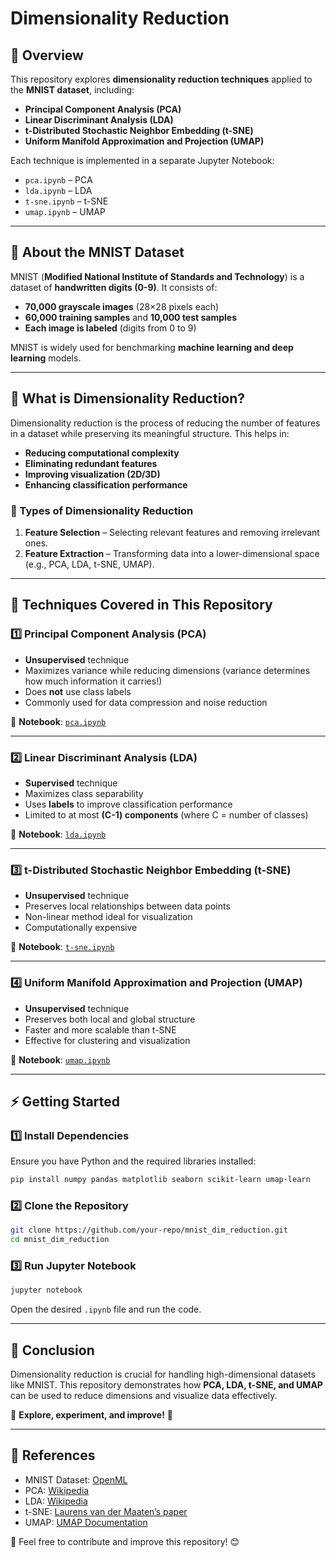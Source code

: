 # Dimensionality Reduction

## 📌 Overview
This repository explores **dimensionality reduction techniques** applied to the **MNIST dataset**, including:
- **Principal Component Analysis (PCA)**
- **Linear Discriminant Analysis (LDA)**
- **t-Distributed Stochastic Neighbor Embedding (t-SNE)**
- **Uniform Manifold Approximation and Projection (UMAP)**

Each technique is implemented in a separate Jupyter Notebook:
- `pca.ipynb` – PCA
- `lda.ipynb` – LDA
- `t-sne.ipynb` – t-SNE
- `umap.ipynb` – UMAP

---

## 📖 About the MNIST Dataset
MNIST (**Modified National Institute of Standards and Technology**) is a dataset of **handwritten digits (0-9)**. It consists of:
- **70,000 grayscale images** (28×28 pixels each)
- **60,000 training samples** and **10,000 test samples**
- **Each image is labeled** (digits from 0 to 9)

MNIST is widely used for benchmarking **machine learning and deep learning** models.

---

## 🚀 What is Dimensionality Reduction?
Dimensionality reduction is the process of reducing the number of features in a dataset while preserving its meaningful structure. This helps in:
- **Reducing computational complexity**
- **Eliminating redundant features**
- **Improving visualization (2D/3D)**
- **Enhancing classification performance**

### 🔹 Types of Dimensionality Reduction
1. **Feature Selection** – Selecting relevant features and removing irrelevant ones.
2. **Feature Extraction** – Transforming data into a lower-dimensional space (e.g., PCA, LDA, t-SNE, UMAP).

---

## 📌 Techniques Covered in This Repository
### **1️⃣ Principal Component Analysis (PCA)**
- **Unsupervised** technique
- Maximizes variance while reducing dimensions (variance determines how much information it carries!)
- Does **not** use class labels
- Commonly used for data compression and noise reduction

📄 **Notebook**: [`pca.ipynb`](pca.ipynb)

---

### **2️⃣ Linear Discriminant Analysis (LDA)**
- **Supervised** technique
- Maximizes class separability
- Uses **labels** to improve classification performance
- Limited to at most **(C-1) components** (where C = number of classes)

📄 **Notebook**: [`lda.ipynb`](lda.ipynb)

---

### **3️⃣ t-Distributed Stochastic Neighbor Embedding (t-SNE)**
- **Unsupervised** technique
- Preserves local relationships between data points
- Non-linear method ideal for visualization
- Computationally expensive

📄 **Notebook**: [`t-sne.ipynb`](t-sne.ipynb)

---

### **4️⃣ Uniform Manifold Approximation and Projection (UMAP)**
- **Unsupervised** technique
- Preserves both local and global structure
- Faster and more scalable than t-SNE
- Effective for clustering and visualization

📄 **Notebook**: [`umap.ipynb`](umap.ipynb)

---

## ⚡ Getting Started
### **1️⃣ Install Dependencies**
Ensure you have Python and the required libraries installed:
```bash
pip install numpy pandas matplotlib seaborn scikit-learn umap-learn
```

### **2️⃣ Clone the Repository**
```bash
git clone https://github.com/your-repo/mnist_dim_reduction.git
cd mnist_dim_reduction
```

### **3️⃣ Run Jupyter Notebook**
```bash
jupyter notebook
```
Open the desired `.ipynb` file and run the code.

---

## 🎯 Conclusion
Dimensionality reduction is crucial for handling high-dimensional datasets like MNIST. This repository demonstrates how **PCA, LDA, t-SNE, and UMAP** can be used to reduce dimensions and visualize data effectively.

🚀 **Explore, experiment, and improve!** 🚀

---

## 🔗 References
- MNIST Dataset: [OpenML](https://www.openml.org/d/554)
- PCA: [Wikipedia](https://en.wikipedia.org/wiki/Principal_component_analysis)
- LDA: [Wikipedia](https://en.wikipedia.org/wiki/Linear_discriminant_analysis)
- t-SNE: [Laurens van der Maaten’s paper](https://lvdmaaten.github.io/publications/papers/JMLR_2008.pdf)
- UMAP: [UMAP Documentation](https://umap-learn.readthedocs.io/en/latest/)

📢 Feel free to contribute and improve this repository! 😊

